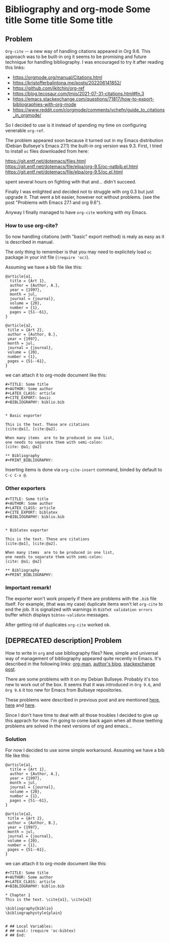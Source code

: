 

# Bibliography and org-mode Some title Some title Some title


## Problem

`Org-cite` -- a new way of handling citations appeared in Org 9.6.
This approach was to be built-in org it seems to be promising and future
technique for handling bibliography. I was encouraged to try it after
reading this links:

-   <https://orgmode.org/manual/Citations.html>
-   <https://kristofferbalintona.me/posts/202206141852/>
-   <https://github.com/jkitchin/org-ref>
-   <https://blog.tecosaur.com/tmio/2021-07-31-citations.html#fn.3>
-   <https://emacs.stackexchange.com/questions/71817/how-to-export-bibliographies-with-org-mode>
-   <https://www.reddit.com/r/orgmode/comments/vchefn/guide_to_citations_in_orgmode/>

So I decided to use is it instead of
spending my time on configuring venerable `org-ref`.

The problem appeared soon because it turned out in my Emacs distribution
(Debian Bullseye's Emacs 27.1) the built-in org version was 9.3.
First, I tried to install `oc` files downloaded from here:

<https://git.entf.net/dotemacs/files.html>
<https://git.entf.net/dotemacs/file/elpa/org-9.5/oc-natbib.el.html>
<https://git.entf.net/dotemacs/file/elpa/org-9.5/oc.el.html>

spent several hours on fighting with that and... didn't succeed.

Finally I was enlighted and decided not to struggle with org 0.3
but just upgrade it.
That went a bit easier, however not without problems.
(see the post "Problems with Emacs 27.1 and org 9.6").

Anyway I finally managed to have `org-cite` working with my Emacs.


### How to use org-cite?

So now handling citations (with "basic" export method) is realy as easy
as it is described in manual.

The only thing to remember is that you may need to explicitely load
`oc` package in your init file (`(require 'oc)`).

Assuming we have a bib file like this: 

    @article{a1,
      title = {Art 1},
      author = {Author, A.},
      year = {1997},
      month = jul,
      journal = {journal},
      volume = {20},
      number = {1},
      pages = {51--61},
    }
    
    @article{a2,
     title = {Art 2},
     author = {Author, B.},
     year = {1997},
     month = jul,
     journal = {journal},
     volume = {20},
     number = {1},
     pages = {51--61},
    }

we can attach it to org-mode document like this:

    
    #+TITLE: Some title
    #+AUTHOR: Some author
    #+LATEX_CLASS: article
    #+CITE_EXPORT: basic
    #+BIBLIOGRAPHY: biblio.bib 
    
    
    * Basic exporter
    
    This is the text. These are citations
    [cite:@a1], [cite:@a2].
    
    When many items  are to be produced in one list,
    one needs to separate them with semi-colon:
    [cite: @a1; @a2]
    
    ** Bibliography
    #+PRINT_BIBLIOGRAPHY:

Inserting items is done via `org-cite-insert` command, binded by default to
`C-c C-x @`.


### Other exporters

    
    #+TITLE: Some title
    #+AUTHOR: Some author
    #+LATEX_CLASS: article
    #+CITE_EXPORT: biblatex
    #+BIBLIOGRAPHY: biblio.bib 
    
    
    * Biblatex exporter
    
    This is the text. These are citations
    [cite:@a1], [cite:@a2].
    
    When many items  are to be produced in one list,
    one needs to separate them with semi-colon:
    [cite: @a1; @a2]
    
    ** Bibliography
    #+PRINT_BIBLIOGRAPHY:


### Important remark!

The exporter won't work properly if there are problems with the `.bib` file itself.
For example, (that was my case) duplicate items won't let `org-cite` to end the job.
It is signalized with warnings in `BibTeX validation errors` buffer which
displays `bibtex-validate` messages.

After getting rid of duplicates `org-cite` worked ok.


## [DEPRECATED description] Problem

How to write in `org` and use bibliography files? 
New, simple and universal way of management of bibliography appeared quite recently in Emacs. It's described in the following links: 
[org-man](https://orgmode.org/manual/Citations.html),
[author's blog](https://blog.tecosaur.com/tmio/2021-07-31-citations.html),
[stackexchange post](https://emacs.stackexchange.com/questions/71817/how-to-export-bibliographies-with-org-mode).

There are some problems with it on my Debian Bullseye. Probably it's too new to work out of the box. It seems that it was introduced in `Org 9.6`, and `Org 9.6` it too new for Emacs from Bullseye repositories.

These problems were described in previous post and are mentioned 
[here](https://github.com/syl20bnr/spacemacs/issues/15360), 
[here](https://www.reddit.com/r/emacs/comments/zd3l7p/org_mode_elpa_intall_invalid_function/) and 
[here](https://list.orgmode.org/87bkonzisl.fsf@gnu.org/T/#u).

Since I don't have time to deal with all those troubles I decided to give up this apprach for now. I'm going to come back again when all those teething problems are solved in the next versions of org and emacs...


### Solution

For now I decided to use some simple workaround. Assuming we have a bib file like this: 

    
    @article{a1,
      title = {Art 1},
      author = {Author, A.},
      year = {1997},
      month = jul,
      journal = {journal},
      volume = {20},
      number = {1},
      pages = {51--61},
    }
    
    @article{a2,
     title = {Art 2},
     author = {Author, B.},
     year = {1997},
     month = jul,
     journal = {journal},
     volume = {20},
     number = {1},
     pages = {51--61},
    }

we can attach it to org-mode document like this:

    
    #+TITLE: Some title
    #+AUTHOR: Some author
    #+LATEX_CLASS: article      
    #+BIBLIOGRAPHY: biblio.bib 
    
    * Chapter 1
    This is the text. \cite{a1}, \cite{a2}
    
    \bibliography{biblio}
    \bibliographystyle{plain}
    
    
    # ## Local Variables:
    # ## eval: (require 'oc-bibtex)
    # ## End:

